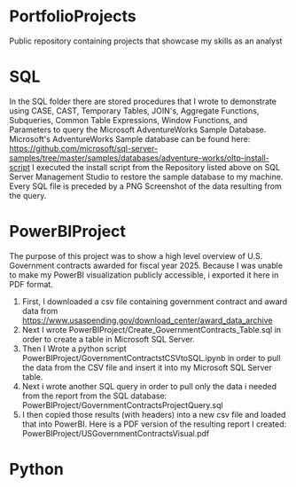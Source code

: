 # PortfolioProjects
Public repository containing projects that showcase my skills as an analyst

# SQL 
In the SQL folder there are stored procedures that I wrote to demonstrate using CASE, CAST, Temporary Tables, JOIN's,  Aggregate Functions, Subqueries, Common Table Expressions, Window Functions, and Parameters to query the Microsoft AdventureWorks Sample Database. Microsoft's AdventureWorks Sample database can be found here: https://github.com/microsoft/sql-server-samples/tree/master/samples/databases/adventure-works/oltp-install-script
I executed the install script from the Repository listed above on SQL Server Management Studio to restore the sample database
to my machine. Every SQL file is preceded by a PNG Screenshot of the data resulting from the query.

# PowerBIProject
The purpose of this project was to show a high level overview of U.S. Government contracts awarded for fiscal year 2025. 
Because I was unable to make my PowerBI visualization publicly accessible, i exported it here in PDF format.

1. First, I downloaded a csv file containing government contract and award data from https://www.usaspending.gov/download_center/award_data_archive
2. Next I wrote PowerBIProject/Create_GovernmentContracts_Table.sql in order to create a table in Microsoft SQL Server.
3. Then I Wrote a python script PowerBIProject/GovernmentContractstCSVtoSQL.ipynb in order to pull the data from the CSV file
and insert it into my Microsoft SQL Server table. 
4. Next i wrote another SQL query in order to pull only the data i needed from the report from the SQL database:
PowerBIProject/GovernmentContractsProjectQuery.sql
5. I then copied those results (with headers) into a new csv file and loaded that into PowerBI.
Here is a PDF version of the resulting report I created:
PowerBIProject/USGovernmentContractsVisual.pdf



# Python




